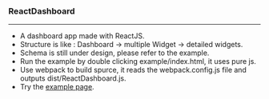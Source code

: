 ### ReactDashboard
---
* A dashboard app made with ReactJS.
* Structure is like : Dashboard -> multiple Widget -> detailed widgets.
* Schema is still under design, please refer to the example.
* Run the example by double clicking example/index.html, it uses pure js.
* Use webpack to build spurce, it reads the webpack.config.js file and outputs dist/ReactDashboard.js.
* Try the [example page](http://gjk0090.github.io/ReactDashboard "ReactDashboard Example").